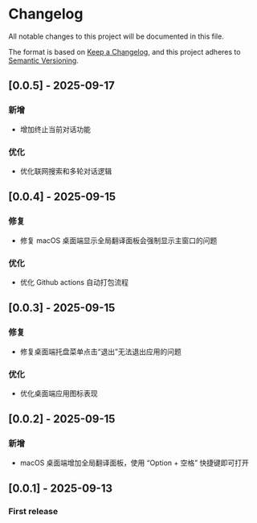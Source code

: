 # Changelog

All notable changes to this project will be documented in this file.

The format is based on [Keep a Changelog](https://keepachangelog.com/en/1.1.0/),
and this project adheres to [Semantic Versioning](https://semver.org/spec/v2.0.0.html).

## [0.0.5] - 2025-09-17

### 新增

- 增加终止当前对话功能

### 优化

- 优化联网搜索和多轮对话逻辑

## [0.0.4] - 2025-09-15

### 修复

- 修复 macOS 桌面端显示全局翻译面板会强制显示主窗口的问题

### 优化

- 优化 Github actions 自动打包流程

## [0.0.3] - 2025-09-15

### 修复

- 修复桌面端托盘菜单点击“退出”无法退出应用的问题

### 优化

- 优化桌面端应用图标表现

## [0.0.2] - 2025-09-15

### 新增

- macOS 桌面端增加全局翻译面板，使用 “Option + 空格” 快捷键即可打开

## [0.0.1] - 2025-09-13

### First release